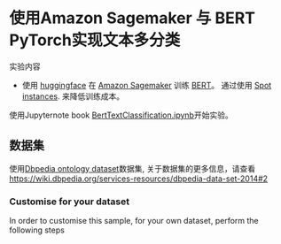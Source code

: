 # 使用Amazon Sagemaker 与 BERT PyTorch实现文本多分类
 

实验内容
 
 - 使用 [huggingface](https://huggingface.co/transformers/pretrained_models.html) 在 [Amazon Sagemaker](https://docs.aws.amazon.com/sagemaker/latest/dg/pytorch.html) 训练 [BERT](https://www.aclweb.org/anthology/N19-1423/)。 通过使用 [Spot instances](https://docs.aws.amazon.com/sagemaker/latest/dg/model-managed-spot-training.html). 来降低训练成本。

  
使用Jupyternote book [BertTextClassification.ipynb](BertTextClassification.ipynb)开始实验。
 
 ## 数据集
 使用[Dbpedia ontology dataset](https://wiki.dbpedia.org/services-resources/dbpedia-data-set-2014#2)数据集, 关于数据集的更多信息，请查看 https://wiki.dbpedia.org/services-resources/dbpedia-data-set-2014#2
 
 ### Customise for your dataset
 In order to customise this sample, for your own dataset, perform the following steps

            
